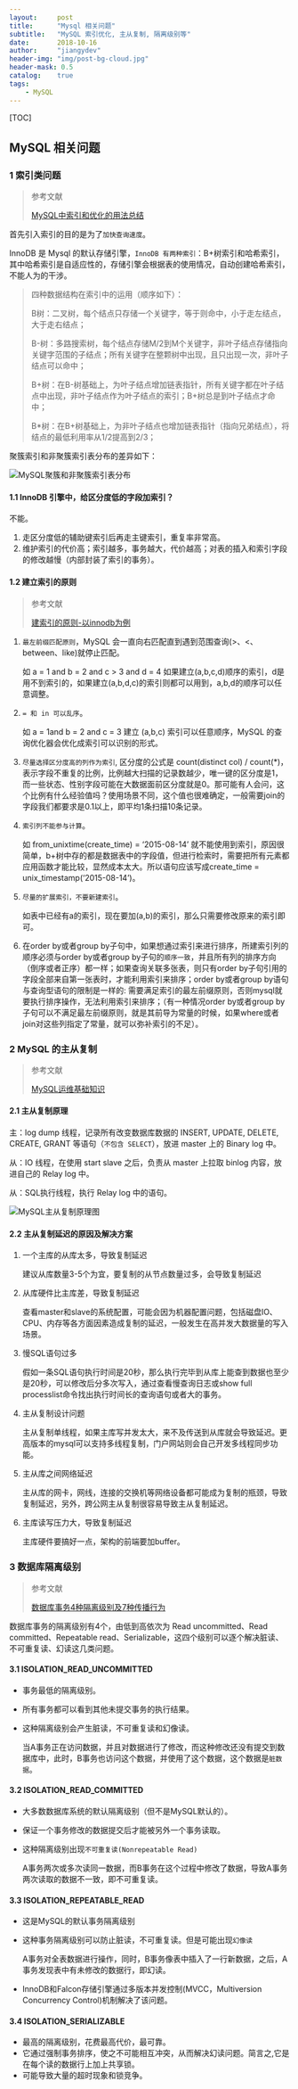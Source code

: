 ```yaml
---
layout:     post
title:      "Mysql 相关问题"
subtitle:   "MySQL 索引优化, 主从复制, 隔离级别等"
date:       2018-10-16
author:     "jiangydev"
header-img: "img/post-bg-cloud.jpg"
header-mask: 0.5
catalog:    true
tags:
    - MySQL
---
```


[TOC]

## MySQL 相关问题

### 1 索引类问题

> 参考文献
>
> [MySQL中索引和优化的用法总结](https://www.cnblogs.com/RunForLove/p/5603439.html)

首先引入索引的目的是为了`加快查询速度`。

InnoDB 是 Mysql 的默认存储引擎，`InnoDB 有两种索引`：B+树索引和哈希索引，其中哈希索引是自适应性的，存储引擎会根据表的使用情况，自动创建哈希索引，不能人为的干涉。

> 四种数据结构在索引中的运用（顺序如下）：
>
> B树：二叉树，每个结点只存储一个关键字，等于则命中，小于走左结点，大于走右结点；
>
> B-树：多路搜索树，每个结点存储M/2到M个关键字，非叶子结点存储指向关键字范围的子结点；所有关键字在整颗树中出现，且只出现一次，非叶子结点可以命中；
>
> B+树：在B-树基础上，为叶子结点增加链表指针，所有关键字都在叶子结点中出现，非叶子结点作为叶子结点的索引；B+树总是到叶子结点才命中；
>
> B*树：在B+树基础上，为非叶子结点也增加链表指针（指向兄弟结点），将结点的最低利用率从1/2提高到2/3；

聚簇索引和非聚簇索引表分布的差异如下：

![MySQL聚簇和非聚簇索引表分布](/img/in-post/mysql/MySQL聚簇和非聚簇索引表分布.png)



#### 1.1 InnoDB 引擎中，给区分度低的字段加索引？

不能。

1. 走区分度低的辅助键索引后再走主键索引，重复率非常高。
2. 维护索引的代价高；索引越多，事务越大，代价越高；对表的插入和索引字段的修改越慢（内部封装了索引的事务）。

#### 1.2 建立索引的原则

> 参考文献
>
> [建索引的原则-以innodb为例](https://blog.csdn.net/jirongzi_cs2011/article/details/47701287)

1. `最左前缀匹配原则`，MySQL 会一直向右匹配直到遇到范围查询(>、<、between、like)就停止匹配。

   如 a = 1 and b = 2 and c > 3 and d = 4 如果建立(a,b,c,d)顺序的索引，d是用不到索引的，如果建立(a,b,d,c)的索引则都可以用到，a,b,d的顺序可以任意调整。

2. `= 和 in 可以乱序`。

   如 a = 1and b = 2 and c = 3 建立 (a,b,c) 索引可以任意顺序，MySQL 的查询优化器会优化成索引可以识别的形式。

3. `尽量选择区分度高的列作为索引`, 区分度的公式是 count(distinct col) / count(*)，表示字段不重复的比例，比例越大扫描的记录数越少，唯一键的区分度是1，而一些状态、性别字段可能在大数据面前区分度就是0。那可能有人会问，这个比例有什么经验值吗？使用场景不同，这个值也很难确定，一般需要join的字段我们都要求是0.1以上，即平均1条扫描10条记录。

4. `索引列不能参与计算`。

   如 from_unixtime(create_time) = ‘2015-08-14’ 就不能使用到索引，原因很简单，b+树中存的都是数据表中的字段值，但进行检索时，需要把所有元素都应用函数才能比较，显然成本太大。所以语句应该写成create_time = unix_timestamp(‘2015-08-14’)。

5. `尽量的扩展索引，不要新建索引`。

   如表中已经有a的索引，现在要加(a,b)的索引，那么只需要修改原来的索引即可。

6. 在order by或者group by子句中，如果想通过索引来进行排序，所建索引列的顺序必须与order by或者group by子句的`顺序一致`，并且所有列的排序方向（倒序或者正序）都一样；如果查询关联多张表，则只有order by子句引用的字段全部来自第一张表时，才能利用索引来排序；order by或者group by语句与查询型语句的限制是一样的: 需要满足索引的最左前缀原则，否则mysql就要执行排序操作，无法利用索引来排序；（有一种情况order by或者group by子句可以不满足最左前缀原则，就是其前导为常量的时候，如果where或者join对这些列指定了常量，就可以弥补索引的不足）。



### 2 MySQL 的主从复制

> 参考文献
>
> [MySQL运维基础知识](http://blog.51cto.com/wn2100/2049534)

#### 2.1 主从复制原理

主：log dump 线程，记录所有改变数据库数据的 INSERT, UPDATE, DELETE, CREATE,  GRANT 等语句（`不包含 SELECT`），放进 master 上的 Binary log 中。

从：IO 线程，在使用 start slave 之后，负责从 master 上拉取 binlog 内容，放进自己的 Relay log 中。

从：SQL执行线程，执行 Relay log 中的语句。

![MySQL主从复制原理图](/img/in-post/mysql/MySQL主从复制原理图.png)

#### 2.2 主从复制延迟的原因及解决方案

1. 一个主库的从库太多，导致复制延迟

   建议从库数量3-5个为宜，要复制的从节点数量过多，会导致复制延迟

2. 从库硬件比主库差，导致复制延迟

   查看master和slave的系统配置，可能会因为机器配置问题，包括磁盘IO、CPU、内存等各方面因素造成复制的延迟，一般发生在高并发大数据量的写入场景。

3. 慢SQL语句过多

   假如一条SQL语句执行时间是20秒，那么执行完毕到从库上能查到数据也至少是20秒，可以修改后分多次写入，通过查看慢查询日志或show full processlist命令找出执行时间长的查询语句或者大的事务。

4. 主从复制设计问题

   主从复制单线程，如果主库写并发太大，来不及传送到从库就会导致延迟。更高版本的mysql可以支持多线程复制，门户网站则会自己开发多线程同步功能。

5. 主从库之间网络延迟

   主从库的网卡，网线，连接的交换机等网络设备都可能成为复制的瓶颈，导致复制延迟，另外，跨公网主从复制很容易导致主从复制延迟。

6. 主库读写压力大，导致复制延迟

   主库硬件要搞好一点，架构的前端要加buffer。



### 3 数据库隔离级别

> 参考文献
>
> [数据库事务4种隔离级别及7种传播行为](https://www.cnblogs.com/WJ-163/p/6023054.html)

数据库事务的隔离级别有4个，由低到高依次为 Read uncommitted、Read committed、Repeatable read、Serializable，这四个级别可以逐个解决脏读、不可重复读、幻读这几类问题。

#### 3.1 ISOLATION_READ_UNCOMMITTED

- 事务最低的隔离级别。

- 所有事务都可以看到其他未提交事务的执行结果。

- 这种隔离级别会产生脏读，不可重复读和幻像读。

  当A事务正在访问数据，并且对数据进行了修改，而这种修改还没有提交到数据库中，此时，B事务也访问这个数据，并使用了这个数据，这个数据是`脏数据`。

#### 3.2 ISOLATION_READ_COMMITTED

- 大多数数据库系统的默认隔离级别（但不是MySQL默认的）。

- 保证一个事务修改的数据提交后才能被另外一个事务读取。

- 这种隔离级别出现`不可重复读(Nonrepeatable Read)`

  A事务两次或多次读同一数据，而B事务在这个过程中修改了数据，导致A事务两次读取的数据不一致，即不可重复读。

#### 3.3 ISOLATION_REPEATABLE_READ

- 这是MySQL的默认事务隔离级别

- 这种事务隔离级别可以防止脏读，不可重复读。但是可能出现`幻像读`

  A事务对全表数据进行操作，同时，B事务像表中插入了一行新数据，之后，A事务发现表中有未修改的数据行，即幻读。

- InnoDB和Falcon存储引擎通过多版本并发控制(MVCC，Multiversion Concurrency Control)机制解决了该问题。

#### 3.4 ISOLATION_SERIALIZABLE

- 最高的隔离级别，花费最高代价，最可靠。
- 它通过强制事务排序，使之不可能相互冲突，从而解决幻读问题。简言之,它是在每个读的数据行上加上共享锁。
- 可能导致大量的超时现象和锁竞争。